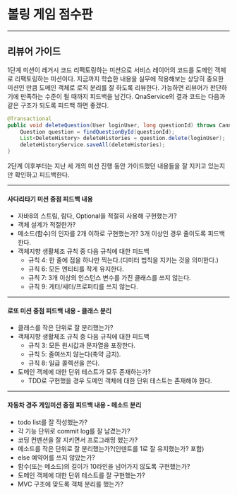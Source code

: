 # 볼링 게임 점수판

---
## 리뷰어 가이드
1단계 미션이 레거시 코드 리팩토링하는 미션으로 서비스 레이어의 코드를 도메인 객체로 리팩토링하는 미션이다.
지금까지 학습한 내용을 실무에 적용해보는 상당히 중요한 미션인 만큼 도메인 객체로 로직 분리를 잘 하도록 리뷰한다.
가능하면 리뷰어가 판단하기에 만족하는 수준이 될 때까지 피드백을 남긴다.
QnaService의 결과 코드는 다음과 같은 구조가 되도록 피드백 하면 좋겠다.

```java
@Transactional
public void deleteQuestion(User loginUser, long questionId) throws CannotDeleteException {
    Question question = findQuestionById(questionId);
    List<DeleteHistory> deleteHistories = question.delete(loginUser);
    deleteHistoryService.saveAll(deleteHistories);
}
```

2단계 이후부터는 지난 세 개의 미션 진행 동안 가이드했던 내용들을 잘 지키고 있는지만 확인하고 피드백한다.

---
#### 사다리타기 미션 중점 피드백 내용
* 자바8의 스트림, 람다, Optional을 적절히 사용해 구현했는가?
* 객체 설계가 적절한가?
* 메소드(함수)의 인자를 2개 이하로 구현했는가? 3개 이상인 경우 줄이도록 피드백한다.
* 객체지향 생활체조 규칙 중 다음 규칙에 대한 피드백
  * 규칙 4: 한 줄에 점을 하나만 찍는다.(디미터 법칙을 지키는 것을 의미한다.)
  * 규칙 6: 모든 엔티티를 작게 유지한다.
  * 규칙 7: 3개 이상의 인스턴스 변수를 가진 클래스를 쓰지 않는다.
  * 규칙 9: 게터/세터/프로퍼티를 쓰지 않는다.

---
#### 로또 미션 중점 피드백 내용 - 클래스 분리
* 클래스를 작은 단위로 잘 분리했는가?
* 객체지향 생활체조 규칙 중 다음 규칙에 대한 피드백
  * 규칙 3: 모든 원시값과 문자열을 포장한다.
  * 규칙 5: 줄여쓰지 않는다(축약 금지).
  * 규칙 8: 일급 콜렉션을 쓴다.
* 도메인 객체에 대한 단위 테스트가 모두 존재하는가? 
  * TDD로 구현했을 경우 도메인 객체에 대한 단위 테스트는 존재해야 한다.

---
#### 자동차 경주 게임미션 중점 피드백 내용 - 메소드 분리
* todo list를 잘 작성했는가?
* 각 기능 단위로 commit log를 잘 남겼는가?
* 코딩 컨벤션을 잘 지키면서 프로그래밍 했는가?
* 메소드를 작은 단위로 잘 분리했는가?(인덴트를 1로 잘 유지했는가? 포함)
* else 예약어를 쓰지 않았는가?
* 함수(또는 메소드)의 길이가 10라인을 넘어가지 않도록 구현했는가?
* 도메인 객체에 대한 단위 테스트를 잘 구현했는가?
* MVC 구조에 맞도록 객체 분리를 했는가?
